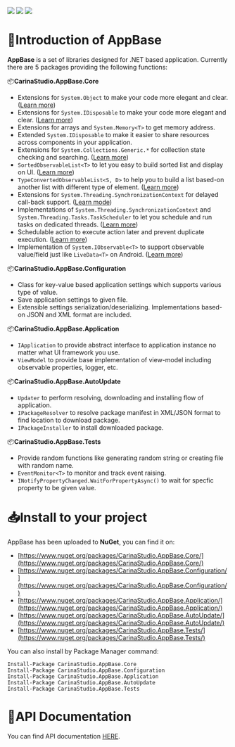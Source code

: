 [![](https://img.shields.io/nuget/v/CarinaStudio.AppBase.Core.svg)](https://www.nuget.org/packages/CarinaStudio.AppBase.Core) 
[![](https://img.shields.io/github/license/carina-studio/AppBase)](https://github.com/carina-studio/AppBase/blob/master/LICENSE) 
[![](https://img.shields.io/github/release-date-pre/carina-studio/AppBase)](https://github.com/carina-studio/AppBase/releases) 

# 👋Introduction of AppBase 
**AppBase** is a set of libraries designed for .NET based application. Currently there are 5 packages providing the following functions:

📦**CarinaStudio.AppBase.Core**
- Extensions for ```System.Object``` to make your code more elegant and clear. ([Learn more](https://carina-studio.github.io/AppBase/articles/object_extensions.html))
- Extensions for ```System.IDisposable``` to make your code more elegant and clear. ([Learn more](https://carina-studio.github.io/AppBase/articles/disposable_extensions.html))
- Extensions for arrays and ```System.Memory<T>``` to get memory address.
- Extended ```System.IDisposable``` to make it easier to share resources across components in your application.
- Extensions for ```System.Collections.Generic.*``` for collection state checking and searching. ([Learn more](https://carina-studio.github.io/AppBase/articles/collection_extensions.html))
- ```SortedObservableList<T>``` to let you easy to build sorted list and display on UI. ([Learn more](https://carina-studio.github.io/AppBase/articles/sorted_observable_list.html))
- ```TypeConvertedObservableList<S, D>``` to help you to build a list based-on another list with different type of element. ([Learn more](https://carina-studio.github.io/AppBase/articles/type_converted_observable_list.html))
- Extensions for ```System.Threading.SynchronizationContext``` for delayed call-back support. ([Learn mode](https://carina-studio.github.io/AppBase/articles/threading.html#extensions-for-systemthreadingsynchronizationcontext))
- Implementations of ```System.Threading.SynchronizationContext``` and ```System.Threading.Tasks.TaskScheduler``` to let you schedule and run tasks on dedicated threads. ([Learn more](https://carina-studio.github.io/AppBase/articles/threading.html#singlethreadsynchronizationcontext))
- Schedulable action to execute action later and prevent duplicate execution. ([Learn more](https://carina-studio.github.io/AppBase/articles/threading.html#scheduledaction))
- Implementation of ```System.IObservable<T>``` to support observable value/field just like ```LiveData<T>``` on Android. ([Learn more](https://carina-studio.github.io/AppBase/articles/observable_value.html))

📦**CarinaStudio.AppBase.Configuration**
- Class for key-value based application settings which supports various type of value.
- Save application settings to given file.
- Extensible settings serialization/deserializing. Implementations based-on JSON and XML format are included.

📦**CarinaStudio.AppBase.Application**
- ```IApplication``` to provide abstract interface to application instance no matter what UI framework you use.
- ```ViewModel``` to provide base implementation of view-model including observable properties, logger, etc.

📦**CarinaStudio.AppBase.AutoUpdate**
- ```Updater``` to perform resolving, downloading and installing flow of application.
- ```IPackageResolver``` to resolve package manifest in XML/JSON format to find location to download package.
- ```IPackageInstaller``` to install downloaded package.

📦**CarinaStudio.AppBase.Tests**
- Provide random functions like generating random string or creating file with random name.
- ```EventMonitor<T>``` to monitor and track event raising.
- ```INotifyPropertyChanged.WaitForPropertyAsync()``` to wait for specfic property to be given value.

# 📥Install to your project
AppBase has been uploaded to **NuGet**, you can find it on:
- [https://www.nuget.org/packages/CarinaStudio.AppBase.Core/](https://www.nuget.org/packages/CarinaStudio.AppBase.Core/)
- [https://www.nuget.org/packages/CarinaStudio.AppBase.Configuration/](https://www.nuget.org/packages/CarinaStudio.AppBase.Configuration/)
- [https://www.nuget.org/packages/CarinaStudio.AppBase.Application/](https://www.nuget.org/packages/CarinaStudio.AppBase.Application/)
- [https://www.nuget.org/packages/CarinaStudio.AppBase.AutoUpdate/](https://www.nuget.org/packages/CarinaStudio.AppBase.AutoUpdate/)
- [https://www.nuget.org/packages/CarinaStudio.AppBase.Tests/](https://www.nuget.org/packages/CarinaStudio.AppBase.Tests/)

You can also install by Package Manager command:
```
Install-Package CarinaStudio.AppBase.Core
Install-Package CarinaStudio.AppBase.Configuration
Install-Package CarinaStudio.AppBase.Application
Install-Package CarinaStudio.AppBase.AutoUpdate
Install-Package CarinaStudio.AppBase.Tests
```

# 📔API Documentation
You can find API documentation [HERE](https://carina-studio.github.io/AppBase/api/).
